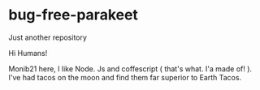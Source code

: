 # bug-free-parakeet
Just another repository



Hi Humans!


Monib21 here, I like Node. Js and coffescript ( that's what. I'a made of! ). I've had tacos on the moon and find them far superior to Earth Tacos.
